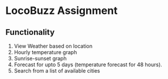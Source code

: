 # LocoBuzz Assignment

## Functionality

1. View Weather based on location
1. Hourly temperature graph
1. Sunrise-sunset graph
1. Forecast for upto 5 days (temperature forecast for 48 hours).
1. Search from a list of available cities
